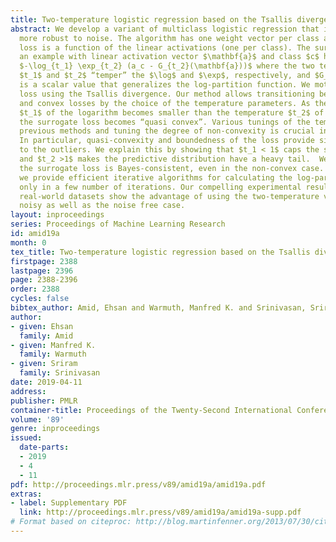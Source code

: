 ```yaml
---
title: Two-temperature logistic regression based on the Tsallis divergence
abstract: We develop a variant of multiclass logistic regression that is significantly
  more robust to noise. The algorithm has one weight vector per class and the surrogate
  loss is a function of the linear activations (one per class). The surrogate loss  of
  an example with linear activation vector $\mathbf{a}$ and class $c$ has the form
  $-\log_{t_1} \exp_{t_2} (a_c - G_{t_2}(\mathbf{a}))$ where the two temperatures
  $t_1$ and $t_2$ “temper” the $\log$ and $\exp$, respectively, and $G_{t_2}(\mathbf{a})$
  is a scalar value that generalizes the log-partition function. We motivate this
  loss using the Tsallis divergence. Our method allows transitioning between non-convex
  and convex losses by the choice of the temperature parameters. As the temperature
  $t_1$ of the logarithm becomes smaller than the temperature $t_2$ of the exponential,
  the surrogate loss becomes “quasi convex”. Various tunings of the temperatures recover
  previous methods and tuning the degree of non-convexity is crucial in the experiments.
  In particular, quasi-convexity and boundedness of the loss provide significant robustness
  to the outliers. We explain this by showing that $t_1 < 1$ caps the surrogate loss
  and $t_2 >1$ makes the predictive distribution have a heavy tail.  We show that
  the surrogate loss is Bayes-consistent, even in the non-convex case. Additionally,
  we provide efficient iterative algorithms for calculating the log-partition value
  only in a few number of iterations. Our compelling experimental results on large
  real-world datasets show the advantage of using the two-temperature variant in the
  noisy as well as the noise free case.
layout: inproceedings
series: Proceedings of Machine Learning Research
id: amid19a
month: 0
tex_title: Two-temperature logistic regression based on the Tsallis divergence
firstpage: 2388
lastpage: 2396
page: 2388-2396
order: 2388
cycles: false
bibtex_author: Amid, Ehsan and Warmuth, Manfred K. and Srinivasan, Sriram
author:
- given: Ehsan
  family: Amid
- given: Manfred K.
  family: Warmuth
- given: Sriram
  family: Srinivasan
date: 2019-04-11
address: 
publisher: PMLR
container-title: Proceedings of the Twenty-Second International Conference on Artificial Intelligence and Statistics
volume: '89'
genre: inproceedings
issued:
  date-parts:
  - 2019
  - 4
  - 11
pdf: http://proceedings.mlr.press/v89/amid19a/amid19a.pdf
extras:
- label: Supplementary PDF
  link: http://proceedings.mlr.press/v89/amid19a/amid19a-supp.pdf
# Format based on citeproc: http://blog.martinfenner.org/2013/07/30/citeproc-yaml-for-bibliographies/
---
```

